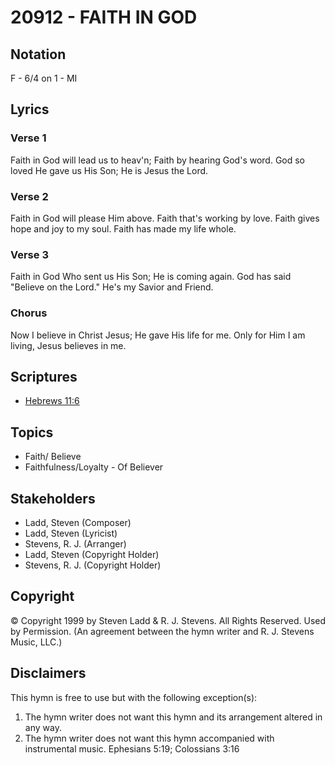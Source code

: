 # 20912 - FAITH IN GOD

## Notation

F - 6/4 on 1 - MI

## Lyrics

### Verse 1

Faith in God will lead us to heav'n;  Faith by hearing God's word. God so loved He gave us His Son; He is Jesus the Lord. 

### Verse 2

Faith in God will please Him above. Faith that's working by love.  Faith gives hope and joy to my soul. Faith has made my life whole. 

### Verse 3

Faith in God Who sent us His Son; He is coming again. God has said "Believe on the Lord." He's my Savior and Friend. 

### Chorus

Now I believe in Christ Jesus; He gave His life for me. Only for Him I am living, Jesus believes in me.


## Scriptures

- [Hebrews 11:6](https://www.biblegateway.com/passage/?search=Hebrews%2011%3A6)

## Topics

- Faith/ Believe
- Faithfulness/Loyalty - Of Believer

## Stakeholders

- Ladd, Steven (Composer)
- Ladd, Steven (Lyricist)
- Stevens, R. J. (Arranger)
- Ladd, Steven (Copyright Holder)
- Stevens, R. J. (Copyright Holder)

## Copyright

© Copyright 1999 by Steven Ladd & R. J. Stevens. All Rights Reserved. Used by Permission.
(An agreement between the hymn writer and R. J. Stevens Music, LLC.)

## Disclaimers

This hymn is free to use but with the following exception(s):
1. The hymn writer does not want this hymn and its arrangement altered in any way.
2. The hymn writer does not want this hymn accompanied with instrumental music.
Ephesians 5:19; Colossians 3:16

